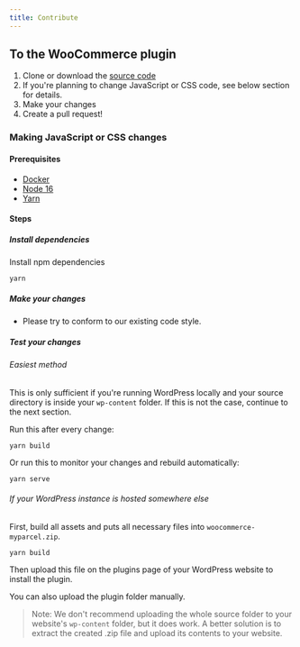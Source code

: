 ```yaml
---
title: Contribute
---
```


## To the WooCommerce plugin

1. Clone or download the [source code]
2. If you're planning to change JavaScript or CSS code, see below section for details.
3. Make your changes
4. Create a pull request!

### Making JavaScript or CSS changes

#### Prerequisites

* [Docker]
* [Node 16]
* [Yarn]

#### Steps

##### Install dependencies

Install npm dependencies

```shell
yarn
```

##### Make your changes

* Please try to conform to our existing code style.

##### Test your changes

###### Easiest method

This is only sufficient if you're running WordPress locally and your source
directory is inside your `wp-content` folder. If this is not the case, continue
to the next section.

Run this after every change:

```shell
yarn build
```

Or run this to monitor your changes and rebuild automatically:

```shell
yarn serve
```

###### If your WordPress instance is hosted somewhere else

First, build all assets and puts all necessary files
into `woocommerce-myparcel.zip`.

```shell
yarn build
```

Then upload this file on the plugins page of your WordPress website to install
the plugin.

You can also upload the plugin folder manually.

> Note: We don't recommend uploading the whole source folder to your website's
> `wp-content` folder, but it does work. A better solution is to extract the
> created .zip file and upload its contents to your website.

[source code]: https://github.com/myparcelnl/woocommerce
[Node 16]: https://nodejs.org/en/
[Yarn]: https://classic.yarnpkg.com/en/docs/install
[Docker]: https://www.docker.com/
